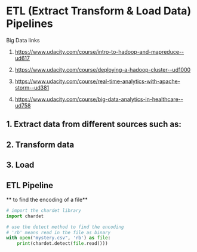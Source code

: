 # ETL (Extract Transform & Load Data) Pipelines

Big Data links

1. https://www.udacity.com/course/intro-to-hadoop-and-mapreduce--ud617

2. https://www.udacity.com/course/deploying-a-hadoop-cluster--ud1000

3. https://www.udacity.com/course/real-time-analytics-with-apache-storm--ud381

4. https://www.udacity.com/course/big-data-analytics-in-healthcare--ud758

## 1. Extract data from different sources such as:



## 2. Transform data


## 3. Load

## ETL Pipeline

** to find the encoding of a file**
```` python
# import the chardet library
import chardet 

# use the detect method to find the encoding
# 'rb' means read in the file as binary
with open("mystery.csv", 'rb') as file:
    print(chardet.detect(file.read()))
````
